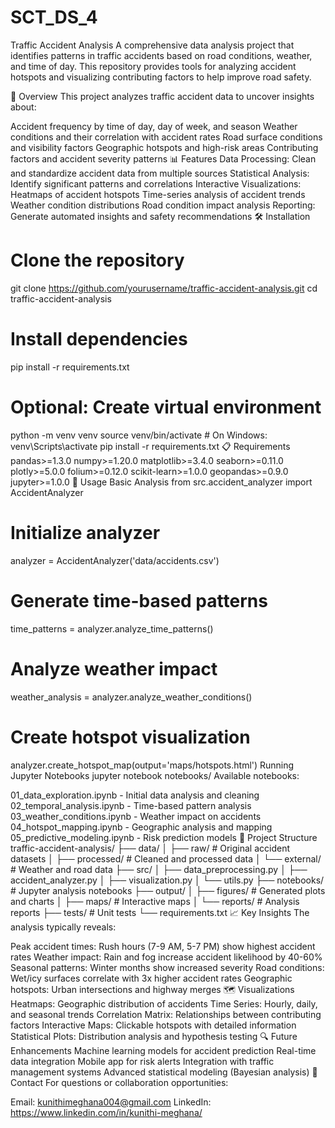 # SCT_DS_4
Traffic Accident Analysis
A comprehensive data analysis project that identifies patterns in traffic accidents based on road conditions, weather, and time of day. This repository provides tools for analyzing accident hotspots and visualizing contributing factors to help improve road safety.

🚗 Overview
This project analyzes traffic accident data to uncover insights about:

Accident frequency by time of day, day of week, and season
Weather conditions and their correlation with accident rates
Road surface conditions and visibility factors
Geographic hotspots and high-risk areas
Contributing factors and accident severity patterns
📊 Features
Data Processing: Clean and standardize accident data from multiple sources
Statistical Analysis: Identify significant patterns and correlations
Interactive Visualizations:
Heatmaps of accident hotspots
Time-series analysis of accident trends
Weather condition distributions
Road condition impact analysis
Reporting: Generate automated insights and safety recommendations
🛠️ Installation
# Clone the repository
git clone https://github.com/yourusername/traffic-accident-analysis.git
cd traffic-accident-analysis

# Install dependencies
pip install -r requirements.txt

# Optional: Create virtual environment
python -m venv venv
source venv/bin/activate  # On Windows: venv\Scripts\activate
pip install -r requirements.txt
📋 Requirements
pandas>=1.3.0
numpy>=1.20.0
matplotlib>=3.4.0
seaborn>=0.11.0
plotly>=5.0.0
folium>=0.12.0
scikit-learn>=1.0.0
geopandas>=0.9.0
jupyter>=1.0.0
🚀 Usage
Basic Analysis
from src.accident_analyzer import AccidentAnalyzer

# Initialize analyzer
analyzer = AccidentAnalyzer('data/accidents.csv')

# Generate time-based patterns
time_patterns = analyzer.analyze_time_patterns()

# Analyze weather impact
weather_analysis = analyzer.analyze_weather_conditions()

# Create hotspot visualization
analyzer.create_hotspot_map(output='maps/hotspots.html')
Running Jupyter Notebooks
jupyter notebook notebooks/
Available notebooks:

01_data_exploration.ipynb - Initial data analysis and cleaning
02_temporal_analysis.ipynb - Time-based pattern analysis
03_weather_conditions.ipynb - Weather impact on accidents
04_hotspot_mapping.ipynb - Geographic analysis and mapping
05_predictive_modeling.ipynb - Risk prediction models
📁 Project Structure
traffic-accident-analysis/
├── data/
│   ├── raw/                 # Original accident datasets
│   ├── processed/           # Cleaned and processed data
│   └── external/            # Weather and road data
├── src/
│   ├── data_preprocessing.py
│   ├── accident_analyzer.py
│   ├── visualization.py
│   └── utils.py
├── notebooks/               # Jupyter analysis notebooks
├── output/
│   ├── figures/            # Generated plots and charts
│   ├── maps/               # Interactive maps
│   └── reports/            # Analysis reports
├── tests/                  # Unit tests
└── requirements.txt
📈 Key Insights
The analysis typically reveals:

Peak accident times: Rush hours (7-9 AM, 5-7 PM) show highest accident rates
Weather impact: Rain and fog increase accident likelihood by 40-60%
Seasonal patterns: Winter months show increased severity
Road conditions: Wet/icy surfaces correlate with 3x higher accident rates
Geographic hotspots: Urban intersections and highway merges
🗺️ Visualizations
Heatmaps: Geographic distribution of accidents
Time Series: Hourly, daily, and seasonal trends
Correlation Matrix: Relationships between contributing factors
Interactive Maps: Clickable hotspots with detailed information
Statistical Plots: Distribution analysis and hypothesis testing
🔍 Future Enhancements
Machine learning models for accident prediction
Real-time data integration
Mobile app for risk alerts
Integration with traffic management systems
Advanced statistical modeling (Bayesian analysis)
📧 Contact
For questions or collaboration opportunities:

Email: kunithimeghana004@gmail.com
LinkedIn: https://www.linkedin.com/in/kunithi-meghana/
